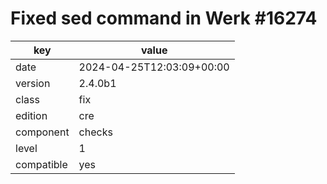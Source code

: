 [//]: # (werk v2)
# Fixed sed command in Werk #16274

key        | value
---------- | ---
date       | 2024-04-25T12:03:09+00:00
version    | 2.4.0b1
class      | fix
edition    | cre
component  | checks
level      | 1
compatible | yes


